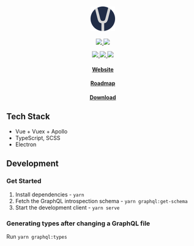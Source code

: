 <h3 align="center">
  <a href="https://yuna.moe" target="_blank">
    <img src="public/icons/64x64.png" alt="Yuna"/>
  </a>
</h3>

<p align="center">
  <a href="https://github.com/BeeeQueue/yuna/releases">
    <img src="https://img.shields.io/badge/platforms-win%20%7C%20linux%20%7C%20mac-lightgrey.svg"/>
  </a>

  <a href="https://github.com/BeeeQueue/yuna/releases">
    <img src="https://img.shields.io/github/release-pre/beeequeue/yuna.svg"/>
  </a>
</p>

<p align="center">
  <a href="https://david-dm.org/beeequeue/yuna">
    <img src="https://img.shields.io/david/beeequeue/yuna.svg"/>
  </a>

  <a href="https://travis-ci.org/BeeeQueue/yuna">
    <img src="https://travis-ci.org/BeeeQueue/yuna.svg?branch=master"/>
  </a>

  <a href="https://standardjs.com">
    <img src="https://img.shields.io/badge/code_style-standard-brightgreen.svg"/>
  </a>
</p>

<h4 align="center">
  <a href="https://yuna.moe" target="_blank">Website</a>
</h4>
<h4 align="center">
  <a href="https://github.com/BeeeQueue/yuna/projects" target="_blank">Roadmap</a>
</h4>
<h4 align="center">
  <a href="https://github.com/BeeeQueue/yuna/releases" target="_blank">Download</a>
</h4>

## Tech Stack

- Vue + Vuex + Apollo
- TypeScript, SCSS
- Electron

## Development

### Get Started

1. Install dependencies - `yarn`
2. Fetch the GraphQL introspection schema - `yarn graphql:get-schema`
3. Start the development client - `yarn serve`

### Generating types after changing a GraphQL file

Run `yarn graphql:types`
